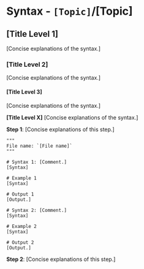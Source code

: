# Syntax - `[Topic]`/[Topic]

## [Title Level 1]

[Concise explanations of the syntax.]

### [Title Level 2]

[Concise explanations of the syntax.]

#### [Title Level 3]

[Concise explanations of the syntax.]

**[Title Level X]**
[Concise explanations of the syntax.]

**Step 1**: [Concise explanations of this step.]

```[Language]
"""
File name: `[File name]`
"""

# Syntax 1: [Comment.]
[Syntax]

# Example 1
[Syntax]

# Output 1
[Output.]

# Syntax 2: [Comment.]
[Syntax]

# Example 2
[Syntax]

# Output 2
[Output.]
```

**Step 2**: [Concise explanations of this step.]
